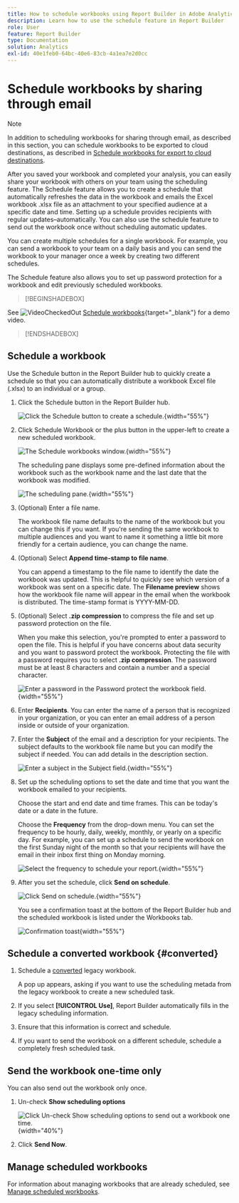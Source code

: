 ```yaml
---
title: How to schedule workbooks using Report Builder in Adobe Analytics
description: Learn how to use the schedule feature in Report Builder
role: User
feature: Report Builder
type: Documentation
solution: Analytics
exl-id: 40e1feb0-64bc-40e6-83cb-4a1ea7e2d0cc
---
```

# Schedule workbooks by sharing through email

>[!NOTE]
>
>In addition to scheduling workbooks for sharing through email, as described in this section, you can schedule workbooks to be exported to cloud destinations, as described in [Schedule workbooks for export to cloud destinations](/help/analyze/report-builder/report-builder-export.md).

After you saved your workbook and completed your analysis, you can easily share your workbook with others on your team using the scheduling feature. The Schedule feature allows you to create a schedule that automatically refreshes the data in the workbook and emails the Excel workbook .xlsx file as an attachment to your specified audience at a specific date and time. Setting up a schedule provides recipients with regular updates&ndash;automatically. You can also use the schedule feature to send out the workbook once without scheduling automatic updates.

You can create multiple schedules for a single workbook. For example, you can send a workbook to your team on a daily basis and you can send the workbook to your manager once a week by creating two different schedules.

The Schedule feature also allows you to set up password protection for a workbook and edit previously scheduled workbooks.


>[!BEGINSHADEBOX]

See ![VideoCheckedOut](/help/assets/icons/VideoCheckedOut.svg) [Schedule workbooks](https://video.tv.adobe.com/v/3413079?quality=12&learn=on){target="_blank"} for a demo video.

>[!ENDSHADEBOX]


## Schedule a workbook

Use the Schedule button in the Report Builder hub to quickly create a schedule so that you can automatically distribute a workbook Excel file (.xlsx) to an individual or a group.

1. Click the Schedule button in the Report Builder hub.

    ![Click the Schedule button to create a schedule.](./assets/schedule-button.png){width="55%"}

1. Click Schedule Workbook or the plus button in the upper-left to create a new scheduled workbook.

    ![The Schedule workbooks window.](./assets/schedule-workbook.png){width="55%"}

    The scheduling pane displays some pre-defined information about the workbook such as the workbook name and the last date that the workbook was modified.

    ![The scheduling pane.](./assets/schedule-pane.png){width="55%"}

1. (Optional) Enter a file name.

    The workbook file name defaults to the name of the workbook but you can change this if you want. If you\'re sending the same workbook to multiple audiences and you want to name it something a little bit more friendly for a certain audience, you can change the name.

1. (Optional) Select **Append time-stamp to file name**.

    You can append a timestamp to the file name to identify the date the workbook was updated. This is helpful to quickly see which version of a workbook was sent on a specific date. The **Filename preview** shows how the workbook file name will appear in the email when the workbook is distributed. The time-stamp format is YYYY-MM-DD.

1. (Optional) Select **.zip compression** to compress the file and set up password protection on the file.

    When you make this selection, you're prompted to enter a password to open the file. This is helpful if you have concerns about data security and you want to password protect the workbook. Protecting the file with a password requires you to select **.zip compression**. The password must be at least 8 characters and contain a number and a special character.

    ![Enter a password in the Password protect the workbook field.](./assets/zip-compression.png){width="55%"}

1. Enter **Recipients**. You can enter the name of a person that is recognized in your organization, or you can enter an email address of a person inside or outside of your organization.

1. Enter the **Subject** of the email and a description for your recipients. The subject defaults to the workbook file name but you can modify the subject if needed. You can add details in the description section.

    ![Enter a subject in the Subject field.](./assets/recipients-subject.png){width="55%"}

1. Set up the scheduling options to set the date and time that you want the workbook emailed to your recipients.

    Choose the start and end date and time frames. This can be today's date or a date in the future.

    Choose the **Frequency** from the drop-down menu. You can set the frequency to be hourly, daily, weekly, monthly, or yearly on a specific day. For example, you can set up a schedule to send the workbook on the first Sunday night of the month so that your recipients will have the email in their inbox first thing on Monday morning.

    ![Select the frequency to schedule your report.](./assets/frequency.png){width="55%"}

1. After you set the schedule, click **Send on schedule**.

    ![Click Send on schedule.](./assets/send-on-schedule.png){width="55%"}

    You see a confirmation toast at the bottom of the Report Builder hub and the scheduled workbook is listed under the Workbooks tab.

    ![Confirmation toast](./assets/confirmation-toast.png){width="55%"}

## Schedule a converted workbook {#converted}

1. Schedule a [converted](/help/analyze/report-builder/convert-workbooks.md) legacy workbook.

   A pop up appears, asking if you want to use the scheduling metada from the legacy workbook to create a new scheduled task. 

1. If you select **[!UICONTROL Use]**, Report Builder automatically fills in the legacy scheduling information. 

1. Ensure that this information is correct and schedule. 

1. If you want to send the workbook on a different schedule, schedule a completely fresh scheduled task. 


## Send the workbook one-time only

You can also send out the workbook only once.

1. Un-check **Show scheduling options** 

    ![Click Un-check Show scheduling options to send out a workbook one time.](./assets/send-now.png){width="40%"}

1. Click **Send Now**.

## Manage scheduled workbooks

For information about managing workbooks that are already scheduled, see [Manage scheduled workbooks](/help/analyze/report-builder/manage-schedules-reportbuilder.md).
